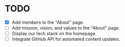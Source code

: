 # TODO

- [x] Add members to the "About" page.
- [ ] Add mission, vision, and values to the "About" page.
- [ ] Display our tech stack on the homepage.
- [ ] Integrate GitHub API for automated content updates.
